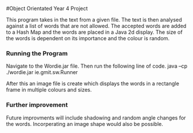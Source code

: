#Object Orientated Year 4 Project 
 
 This program takes in the text from a given file. The text is then 
 analysed against a list of words that are not allowed. The accepted
 words are added to a Hash Map and the words are placed in a Java 2d display.
 The size of the words is dependent on its importance and the colour is random.
 
 
 ### Running the Program
 Navigate to the Wordie.jar file. Then run the following line of code.
	java –cp ./wordie.jar ie.gmit.sw.Runner
	
After this an image file is create which displays the words in a rectangle frame
in multiple colours and sizes. 

### Further improvement
Future improvments will include shadowing and random angle changes for the words. 
Incorperating an image shape would also be possible.
